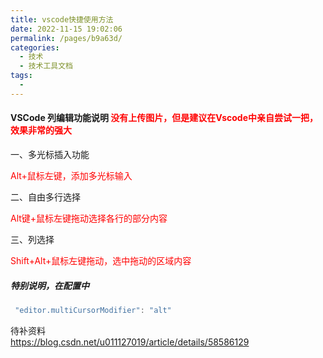 ```yaml
---
title: vscode快捷使用方法
date: 2022-11-15 19:02:06
permalink: /pages/b9a63d/
categories:
  - 技术
  - 技术工具文档
tags:
  - 
---
```


#### VSCode 列编辑功能说明 <font color="red">没有上传图片，但是建议在Vscode中亲自尝试一把，效果非常的强大</font>


一、多光标插入功能

<font color="red">Alt+鼠标左键，添加多光标输入</font><br /> 

二、自由多行选择

<font color="red">Alt键+鼠标左键拖动选择各行的部分内容</font><br /> 

三、列选择

<font color="red">Shift+Alt+鼠标左键拖动，选中拖动的区域内容</font><br /> 


##### 特别说明，在配置中

```js
 "editor.multiCursorModifier": "alt"
```
待补资料  
<https://blog.csdn.net/u011127019/article/details/58586129>

